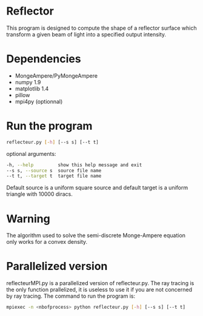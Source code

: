 Reflector
====================
This program is designed to compute the shape of a reflector surface which transform a given beam of light
into a specified output intensity.

Dependencies
============
+ MongeAmpere/PyMongeAmpere
+ numpy 1.9
+ matplotlib 1.4
+ pillow
+ mpi4py (optionnal)

Run the program
===============
``` sh
reflecteur.py [-h] [--s s] [--t t]
```
optional arguments:
``` sh
-h, --help         show this help message and exit
--s s, --source s  source file name
--t t, --target t  target file name
```

Default source is a uniform square source and
default target is a uniform triangle with 10000 diracs.

Warning
=======
The algorithm used to solve the semi-discrete Monge-Ampere equation only works
for a convex density.

Parallelized version
====================
reflecteurMPI.py is a parallelized version of reflecteur.py. The ray tracing is the only function prallelized, it is useless to use it if you are not concerned by ray tracing. The command to run the program is:
``` sh
mpiexec -n <nbofprocess> python reflecteur.py [-h] [--s s] [--t t]
```



